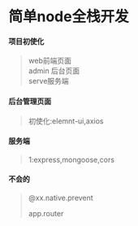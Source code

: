 #  简单node全栈开发

#### 项目初使化
> web前端页面   
> admin 后台页面    
> serve服务端

#### 后台管理页面
> 初使化:elemnt-ui,axios
>

#### 服务端

> 1:express,mongoose,cors
>
>   

#### 不会的

> @xx.native.prevent
>
> app.router
>
> 